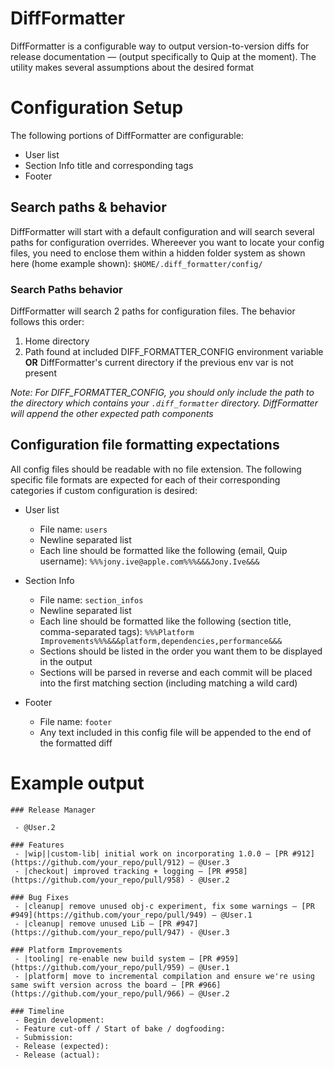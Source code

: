 # DiffFormatter

DiffFormatter is a configurable way to output version-to-version diffs for release documentation — (output specifically to Quip at the moment). The utility makes several assumptions about the desired format

# Configuration Setup
The following portions of DiffFormatter are configurable:
- User list
- Section Info title and corresponding tags
- Footer
## Search paths & behavior
DiffFormatter will start with a default configuration and will search several paths for configuration overrides. Whereever you want to locate your config files, you need to enclose them within a hidden folder system as shown here (home example shown): `$HOME/.diff_formatter/config/`

### Search Paths behavior
DiffFormatter will search 2 paths for configuration files. The behavior follows this order:
1. Home directory
2. Path found at included DIFF_FORMATTER_CONFIG environment variable __OR__ DiffFormatter's current directory if the previous env var is not present

*Note: For DIFF_FORMATTER_CONFIG, you should only include the path to the directory which contains your `.diff_formatter` directory. DiffFormatter will append the other expected path components*

## Configuration file formatting expectations
All config files should be readable with no file extension. The following specific file formats are expected for each of their corresponding categories if custom configuration is desired:
- User list
  - File name: `users`
  - Newline separated list
  - Each line should be formatted like the following (email, Quip username): `%%%jony.ive@apple.com%%%&&&Jony.Ive&&&`
- Section Info
  - File name: `section_infos`
  - Newline separated list
  - Each line should be formatted like the following (section title, comma-separated tags): `%%%Platform Improvements%%%&&&platform,dependencies,performance&&&`
  - Sections should be listed in the order you want them to be displayed in the output
  - Sections will be parsed in reverse and each commit will be placed into the first matching section (including matching a wild card)

- Footer
  - File name: `footer`
  - Any text included in this config file will be appended to the end of the formatted diff

# Example output
```
### Release Manager

 - @User.2

### Features
 - |wip||custom-lib| initial work on incorporating 1.0.0 — [PR #912](https://github.com/your_repo/pull/912) — @User.3
 - |checkout| improved tracking + logging — [PR #958](https://github.com/your_repo/pull/958) - @User.2

### Bug Fixes
 - |cleanup| remove unused obj-c experiment, fix some warnings — [PR #949](https://github.com/your_repo/pull/949) — @User.1
 - |cleanup| remove unused Lib — [PR #947](https://github.com/your_repo/pull/947) - @User.3

### Platform Improvements
 - |tooling| re-enable new build system — [PR #959](https://github.com/your_repo/pull/959) — @User.1
 - |platform| move to incremental compilation and ensure we're using same swift version across the board — [PR #966](https://github.com/your_repo/pull/966) — @User.2

### Timeline
 - Begin development:
 - Feature cut-off / Start of bake / dogfooding:
 - Submission:
 - Release (expected):
 - Release (actual):

```